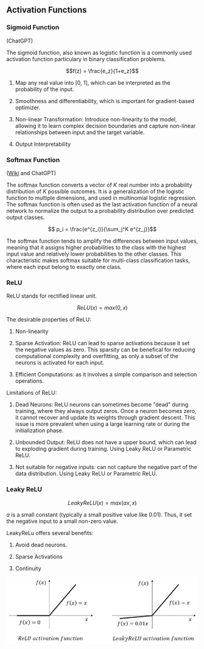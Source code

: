 ## Activation Functions

### Sigmoid Function 

(ChatGPT)

The sigmoid function, also known as logistic function is a commonly used activation function particulary in binary classification problems.

$$f(z) = \frac{e_z}{1+e_z}$$

1. Map any real value into [0, 1], which can be interpreted as the probability of the input.

2. Smoothness and differentiability, which is important for gradient-based optimizer.

3. Non-linear Transformation: Introduce non-linearity to the model, allowing it to learn complex decision boundaries and capture non-linear relationships between input and the target variable.

4. Output Interpretability


### Softmax Function

([Wiki](https://en.wikipedia.org/wiki/Softmax_function) and ChatGPT)

The softmax function converts a vector of $K$ real number into a probability distribution of $K$ possible outcomes. It is a generalization of the logistic function to multiple dimensions, and used in multinomial logistic regression. The softmax function is often used as the last activation function of a neural network to normalize the output to a probability distribution over predicted output classes. 

$$ p_i = \frac{e^{z_i}}{\sum_j^K e^{z_j}}$$


The softmax function tends to amplify the differences between input values, meaning that it assigns higher probabilities to the class with the highest input value and relatively lower probabilities to the other classes. This characteristic makes softmax suitable for multi-class classification tasks, where each input belong to exactly one class.



### ReLU 

ReLU stands for rectified linear unit.

$$ReLU(x) = max(0, x)$$

The desirable properties of ReLU:

1. Non-linearity

2. Sparse Activation: ReLU can lead to sparse activations because it set the negative values as zero. This sparsity can be benefical for reducing computational complexity and overfitting, as only a subset of the neurons is activated for each input. 

3. Efficient Computations: as it involves a simple comparison and selection operations.

Limitations of ReLU:

1. Dead Neurons: ReLU neurons can sometimes become "dead" during training, where they always output zeros. Once a neuron becomes zero, it cannot recover and update its weights through gradient descent. This issue is more prevalent when using a large learning rate or during the initialization phase.

2. Unbounded Output: ReLU does not have a upper bound, which can lead to exploding gradient during training. Using Leaky ReLU or Parametric ReLU.

3. Not suitable for negative inputs: can not capture the negative part of the data distribution. Using Leaky ReLU or Parametric ReLU.


### Leaky ReLU

$$LeakyReLU(x) = max(ax, x)$$

$a$ is a small constant (typically a small positive value like 0.01). Thus, it set the negative input to a small non-zero value.

LeakyReLu offers several benefits:

1. Avoid dead neurons.

2. Sparse Activations

3. Continuity


![](figures/ReLU-LeakyReLU.png)
